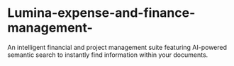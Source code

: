 # Lumina-expense-and-finance-management-
An intelligent financial and project management suite featuring AI-powered semantic search to instantly find information within your documents.
